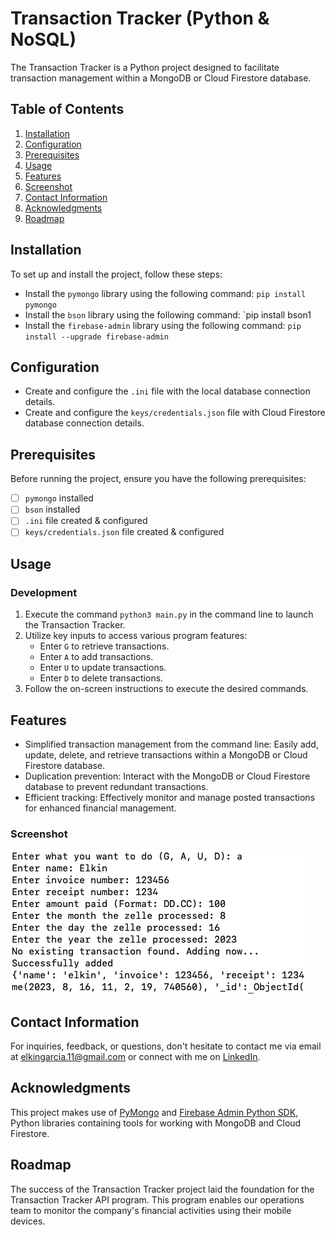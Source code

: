 # Transaction Tracker (Python & NoSQL)

The Transaction Tracker is a Python project designed to facilitate transaction management within a MongoDB or Cloud Firestore database.

## Table of Contents

1. [Installation](#installation)
2. [Configuration](#configuration)
3. [Prerequisites](#prerequisites)
4. [Usage](#usage)
5. [Features](#features)
6. [Screenshot](#screenshots)
7. [Contact Information](#contact-information)
8. [Acknowledgments](#acknowledgments)
8. [Roadmap](#roadmap)

## Installation
To set up and install the project, follow these steps:

- Install the `pymongo` library using the following command:
`pip install pymongo`
- Install the `bson` library using the following command:
`pip install bson1
- Install the `firebase-admin` library using the following command:
`pip install --upgrade firebase-admin`

## Configuration

- Create and configure the `.ini` file with the local database connection details.
- Create and configure the `keys/credentials.json` file with Cloud Firestore database connection details.

## Prerequisites

Before running the project, ensure you have the following prerequisites:

- [ ] `pymongo` installed
- [ ] `bson` installed
- [ ] `.ini` file created & configured
- [ ]  `keys/credentials.json` file created & configured

## Usage

### Development

1. Execute the command `python3 main.py` in the command line to launch the Transaction Tracker.
2. Utilize key inputs to access various program features:
   - Enter `G` to retrieve transactions.
   - Enter `A` to add transactions.
   - Enter `U` to update transactions. 
   - Enter `D` to delete transactions.
4. Follow the on-screen instructions to execute the desired commands.

## Features

- Simplified transaction management from the command line: Easily add, update, delete, and retrieve transactions within a MongoDB or Cloud Firestore database.
- Duplication prevention: Interact with the MongoDB or Cloud Firestore database to prevent redundant transactions.
- Efficient tracking: Effectively monitor and manage posted transactions for enhanced financial management.

### Screenshot

![Program Snippet](./image.png)

## Contact Information

For inquiries, feedback, or questions, don't hesitate to contact me via email at elkingarcia.11@gmail.com or connect with me on [LinkedIn](https://www.linkedin.com/in/elkingarcia11/).

## Acknowledgments

This project makes use of [PyMongo](https://pymongo.readthedocs.io/) and [Firebase Admin Python SDK](https://firebase.google.com/docs/reference/admin/python), Python libraries containing tools for working with MongoDB and Cloud Firestore.

## Roadmap

The success of the Transaction Tracker project laid the foundation for the Transaction Tracker API program. This program enables our operations team to monitor the company's financial activities using their mobile devices.
